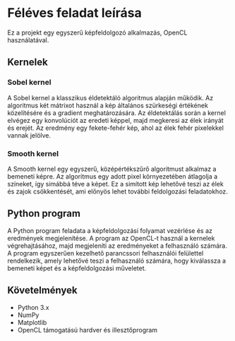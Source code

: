 # Féléves feladat leírása

Ez a projekt egy egyszerű képfeldolgozó alkalmazás, OpenCL használatával.

## Kernelek

### Sobel kernel

A Sobel kernel a klasszikus éldetektáló algoritmus alapján működik. Az algoritmus két mátrixot használ a kép általános szürkeségi értékének közelítésére és a gradient meghatározására. 
Az éldetektálás során a kernel elvégez egy konvolúciót az eredeti képpel, majd megkeresi az élek irányát és erejét. Az eredmény egy fekete-fehér kép, ahol az élek fehér pixelekkel vannak jelölve.

### Smooth kernel

A Smooth kernel egy egyszerű, középértékszűrő algoritmust alkalmaz a bemeneti képre. Az algoritmus egy adott pixel környezetében átlagolja a színeket, így simábbá téve a képet. 
Ez a simított kép lehetővé teszi az élek és zajok csökkentését, ami előnyös lehet további feldolgozási feladatokhoz.

## Python program

A Python program feladata a képfeldolgozási folyamat vezérlése és az eredmények megjelenítése. A program az OpenCL-t használ a kernelek végrehajtásához, 
majd megjeleníti az eredményeket a felhasználó számára. A program egyszerűen kezelhető parancssori felhasználói felülettel rendelkezik, amely lehetővé teszi a felhasználó számára, hogy kiválassza a bemeneti képet és a képfeldolgozási műveletet.

## Követelmények

- Python 3.x
- NumPy
- Matplotlib
- OpenCL támogatású hardver és illesztőprogram
